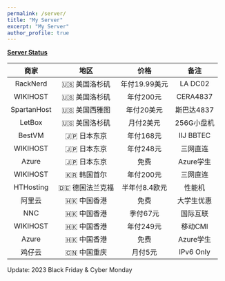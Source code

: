 ```yaml
---
permalink: /server/
title: "My Server"
excerpt: "My Server"
author_profile: true
---
```


**[Server Status](https://status.yfluo.me)**

|商家|地区|价格|备注|
|:--:|:--:|:--:|:--:|
|RackNerd|🇺🇸 美国洛杉矶|年付19.99美元|LA DC02|
|WIKIHOST|🇺🇸 美国洛杉矶|年付200元|CERA4837|
|SpartanHost|🇺🇸 美国西雅图|年付20美元|斯巴达4837|
|LetBox|🇺🇸 美国洛杉矶|月付2美元|256G小盘机|
|BestVM|🇯🇵 日本东京|年付168元|IIJ BBTEC|
|WIKIHOST|🇯🇵 日本东京|年付248元|三网直连|
|Azure|🇯🇵 日本东京|免费|Azure学生|
|WIKIHOST|🇰🇷 韩国首尔|年付200元|三网直连|
|HTHosting|🇩🇪 德国法兰克福|半年付8.4欧元|性能机|
|阿里云|🇭🇰 中国香港|免费|大学生优惠|
|NNC|🇭🇰 中国香港|季付67元|国际互联|
|WIKIHOST|🇭🇰 中国香港|年付249元|移动CMI|
|Azure|🇭🇰 中国香港|免费|Azure学生|
|鸡仔云|🇨🇳 中国重庆|月付5元|IPv6 Only|

Update: 2023 Black Friday & Cyber Monday
